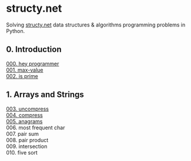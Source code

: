# structy.net 

Solving [structy.net](https://structy.net/) data structures & algorithms programming problems in Python.

## 0. Introduction

[000. hey programmer](https://github.com/MoigeMatino/structy.net/tree/main/000-hey-programmer)   
[001. max-value](https://github.com/MoigeMatino/structy.net/tree/main/001-max-value)  
[002. is prime](https://github.com/MoigeMatino/structy.net/tree/main/002-is-prime)  

## 1. Arrays and Strings

[003. uncompress](https://github.com/MoigeMatino/structy.net/tree/main/002-uncompress)   
[004. compress](https://github.com/MoigeMatino/structy.net/tree/main/004-compress)   
[005. anagrams](https://github.com/MoigeMatino/structy.net/tree/main/005-anagrams)   
006. most frequent char  
007. pair sum  
008. pair product    
009. intersection    
010. five sort
